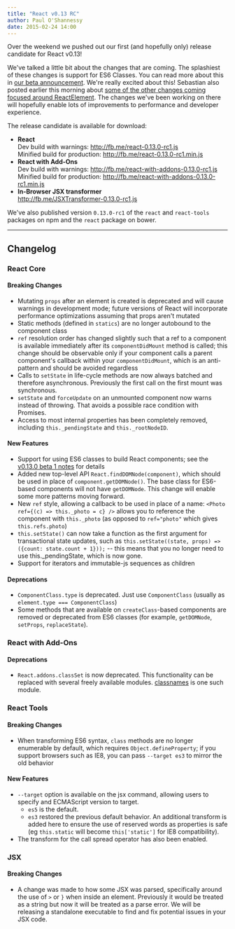```yaml
---
title: "React v0.13 RC"
author: Paul O'Shannessy
date: 2015-02-24 14:00
---
```


Over the weekend we pushed out our first (and hopefully only) release candidate for React v0.13!

We've talked a little bit about the changes that are coming. The splashiest of these changes is support for ES6 Classes. You can read more about this in [our beta announcement](/react/blog/2015/01/27/react-v0.13.0-beta-1.html). We're really excited about this! Sebastian also posted earlier this morning about [some of the other changes coming focused around ReactElement](/react/blog/2015/02/24/streamlining-react-elements.html). The changes we've been working on there will hopefully enable lots of improvements to performance and developer experience.


The release candidate is available for download:

* **React**  
  Dev build with warnings: <http://fb.me/react-0.13.0-rc1.js>  
  Minified build for production: <http://fb.me/react-0.13.0-rc1.min.js>  
* **React with Add-Ons**  
  Dev build with warnings: <http://fb.me/react-with-addons-0.13.0-rc1.js>  
  Minified build for production: <http://fb.me/react-with-addons-0.13.0-rc1.min.js>  
* **In-Browser JSX transformer**  
  <http://fb.me/JSXTransformer-0.13.0-rc1.js>

We've also published version `0.13.0-rc1` of the `react` and `react-tools` packages on npm and the `react` package on bower.

- - -

## Changelog

### React Core

#### Breaking Changes

* Mutating `props` after an element is created is deprecated and will cause warnings in development mode; future versions of React will incorporate performance optimizations assuming that props aren't mutated
* Static methods (defined in `statics`) are no longer autobound to the component class
* `ref` resolution order has changed slightly such that a ref to a component is available immediately after its `componentDidMount` method is called; this change should be observable only if your component calls a parent component's callback within your `componentDidMount`, which is an anti-pattern and should be avoided regardless
* Calls to `setState` in life-cycle methods are now always batched and therefore asynchronous. Previously the first call on the first mount was synchronous.
* `setState` and `forceUpdate` on an unmounted component now warns instead of throwing. That avoids a possible race condition with Promises.
* Access to most internal properties has been completely removed, including `this._pendingState` and `this._rootNodeID`.

#### New Features

* Support for using ES6 classes to build React components; see the [v0.13.0 beta 1 notes](http://facebook.github.io/react/blog/2015/01/27/react-v0.13.0-beta-1.html) for details
* Added new top-level API `React.findDOMNode(component)`, which should be used in place of `component.getDOMNode()`. The base class for ES6-based components will not have `getDOMNode`. This change will enable some more patterns moving forward.
* New `ref` style, allowing a callback to be used in place of a name: `<Photo ref={(c) => this._photo = c} />` allows you to reference the component with `this._photo` (as opposed to `ref="photo"` which gives `this.refs.photo`)
* `this.setState()` can now take a function as the first argument for transactional state updates, such as `this.setState((state, props) => ({count: state.count + 1}));` -- this means that you no longer need to use this._pendingState, which is now gone.
* Support for iterators and immutable-js sequences as children

#### Deprecations

* `ComponentClass.type` is deprecated. Just use `ComponentClass` (usually as `element.type === ComponentClass`)
* Some methods that are available on `createClass`-based components are removed or deprecated from ES6 classes (for example, `getDOMNode`, `setProps`, `replaceState`).


### React with Add-Ons

#### Deprecations

* `React.addons.classSet` is now deprecated. This functionality can be replaced with several freely available modules. [classnames](https://www.npmjs.com/package/classnames) is one such module.


### React Tools

#### Breaking Changes

* When transforming ES6 syntax, `class` methods are no longer enumerable by default, which requires `Object.defineProperty`; if you support browsers such as IE8, you can pass `--target es3` to mirror the old behavior

#### New Features

* `--target` option is available on the jsx command, allowing users to specify and ECMAScript version to target.
  * `es5` is the default.
  * `es3` restored the previous default behavior. An additional transform is added here to ensure the use of reserved words as properties is safe (eg `this.static` will become `this['static']` for IE8 compatibility).
* The transform for the call spread operator has also been enabled.


### JSX

#### Breaking Changes
* A change was made to how some JSX was parsed, specifically around the use of `>` or `}` when inside an element. Previously it would be treated as a string but now it will be treated as a parse error. We will be releasing a standalone executable to find and fix potential issues in your JSX code.
